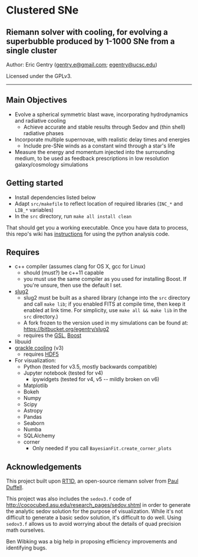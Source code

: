# Clustered SNe
Riemann solver with cooling, for evolving a superbubble produced by 1-1000 SNe from a single cluster
-------

Author: Eric Gentry   (gentry.e@gmail.com; egentry@ucsc.edu)   

Licensed under the GPLv3.

-------

## Main Objectives
  - Evolve a spherical symmetric blast wave, incorporating hydrodynamics and radiative cooling
    - Achieve accurate and stable results through Sedov and (thin shell) radiative phases
  - Incorporate multiple supernovae, with realistic delay times and energies
    - Include pre-SNe winds as a constant wind through a star's life
  - Measure the energy and momentum injected into the surrounding medium, to be used as feedback prescriptions in low resolution galaxy/cosmology simulations


## Getting started
- Install dependencies listed below
- Adapt `src/makefile` to reflect location of required libraries (`INC_*` and `LIB_*` variables)
- In the `src` directory, run `make all install clean`

That should get you a working executable. Once you have data to process, this repo's wiki has [instructions](https://github.com/egentry/clustered_SNe/wiki/Getting-Starting-with-the-Analysis-Package) for using the python analysis code.


## Requires
  - c++ compiler (assumes clang for OS X, gcc for Linux)
    - should (must?) be c++11 capable
    - you must use the same compiler as you used for installing Boost. If you're unsure, then use the default I set.
  - [slug2](https://bitbucket.org/krumholz/slug2)
    - slug2 must be built as a shared library (change into the `src` directory and call `make lib`; if you enabled FITS at compile time, then keep it enabled at link time. For simplicity, use `make all && make lib` in the `src` directory.)
    - A fork frozen to the version used in my simulations can be found at: https://bitbucket.org/egentry/slug2
    - requires the [GSL](https://www.gnu.org/software/gsl/), [Boost](http://www.boost.org/)
  - libuuid
  - [grackle cooling](https://bitbucket.org/grackle/grackle) (v3)
    - requires [HDF5](https://www.hdfgroup.org/HDF5/release/obtain5.html)
  - For visualization:
    - Python (tested for v3.5, mostly backwards compatible)
    - Jupyter notebook (tested for v4)
      - ipywidgets (tested for v4, v5 -- mildly broken on v6)
    - Matplotlib
    - Bokeh
    - Numpy
    - Scipy
    - Astropy
    - Pandas
    - Seaborn
    - Numba
    - SQLAlchemy
    - corner
      - Only needed if you call `BayesianFit.create_corner_plots`


## Acknowledgements
This project built upon [RT1D](https://github.com/duffell/RT1D), an open-source riemann solver from [Paul Duffell](http://duffell.org/).

This project was also includes the `sedov3.f` code of http://cococubed.asu.edu/research_pages/sedov.shtml in order to generate the analytic sedov solution for the purpose of visualization.  While it's not difficult to generate a basic sedov solution, it's difficult to do well. Using `sedov3.f` allows us to avoid worrying about the details of quad precision math ourselves.

Ben Wibking was a big help in proposing efficiency improvements and identifying bugs.
